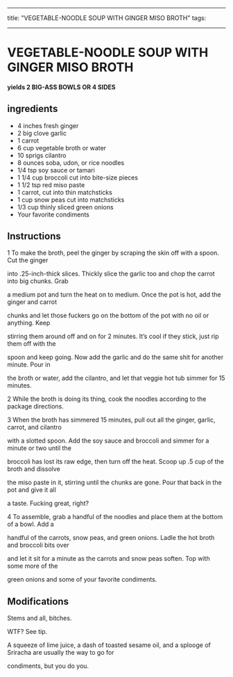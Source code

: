 
---
title: "VEGETABLE-NOODLE SOUP WITH GINGER MISO BROTH"
tags:

---
# VEGETABLE-NOODLE SOUP WITH GINGER MISO BROTH



#### yields  2 BIG-ASS BOWLS OR 4 SIDES


## ingredients
* 4 inches fresh ginger 
* 2 big clove garlic 
* 1 carrot 
* 6 cup vegetable broth or water 
* 10 sprigs cilantro 
* 8 ounces soba, udon, or rice noodles 
* 1/4 tsp soy sauce or tamari 
* 1 1/4 cup broccoli cut into bite-size pieces 
* 1 1/2 tsp red miso paste 
* 1 carrot, cut into thin matchsticks 
* 1 cup snow peas cut into matchsticks 
* 1/3 cup thinly sliced green onions 
* Your favorite condiments 



## Instructions
1 To make the broth, peel the ginger by scraping the skin off with a spoon. Cut the ginger

into .25-inch-thick slices. Thickly slice the garlic too and chop the carrot into big chunks. Grab

a medium pot and turn the heat on to medium. Once the pot is hot, add the ginger and carrot

chunks and let those fuckers go on the bottom of the pot with no oil or anything. Keep

stirring them around off and on for 2 minutes. It’s cool if they stick, just rip them off with the

spoon and keep going. Now add the garlic and do the same shit for another minute. Pour in

the broth or water, add the cilantro, and let that veggie hot tub simmer for 15 minutes.

2 While the broth is doing its thing, cook the noodles according to the package directions.

3 When the broth has simmered 15 minutes, pull out all the ginger, garlic, carrot, and cilantro

with a slotted spoon. Add the soy sauce and broccoli and simmer for a minute or two until the

broccoli has lost its raw edge, then turn off the heat. Scoop up .5 cup of the broth and dissolve

the miso paste in it, stirring until the chunks are gone. Pour that back in the pot and give it all

a taste. Fucking great, right?

4 To assemble, grab a handful of the noodles and place them at the bottom of a bowl. Add a

handful of the carrots, snow peas, and green onions. Ladle the hot broth and broccoli bits over

and let it sit for a minute as the carrots and snow peas soften. Top with some more of the

green onions and some of your favorite condiments.



## Modifications
Stems and all, bitches.

 WTF? See tip.

 A squeeze of lime juice, a dash of toasted sesame oil, and a splooge of Sriracha are usually the way to go for

condiments, but you do you.




